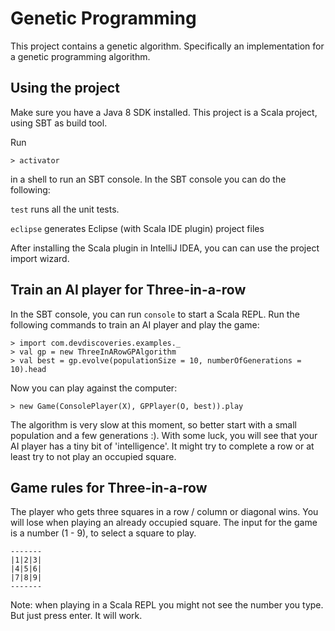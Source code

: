# Genetic Programming
This project contains a genetic algorithm.
Specifically an implementation for a genetic programming algorithm.

## Using the project
Make sure you have a Java 8 SDK installed. This project is a Scala project, using SBT as build tool.

Run

    > activator

in a shell to run an SBT console. In the SBT console you can do the following:

`test` runs all the unit tests.

`eclipse` generates Eclipse (with Scala IDE plugin) project files

After installing the Scala plugin in IntelliJ IDEA, you can can use the project import wizard.

## Train an AI player for Three-in-a-row

In the SBT console, you can run `console` to start a Scala REPL.
Run the following commands to train an AI player and play the game:

    > import com.devdiscoveries.examples._
    > val gp = new ThreeInARowGPAlgorithm
    > val best = gp.evolve(populationSize = 10, numberOfGenerations = 10).head

Now you can play against the computer:

    > new Game(ConsolePlayer(X), GPPlayer(O, best)).play

The algorithm is very slow at this moment, so better start with a small population and a few generations :).
With some luck, you will see that your AI player has a tiny bit of 'intelligence'. It might try to complete a row
or at least try to not play an occupied square.

## Game rules for Three-in-a-row
The player who gets three squares in a row / column or diagonal wins.
You will lose when playing an already occupied square.
The input for the game is a number (1 - 9), to select a square to play.

    -------
    |1|2|3|
    |4|5|6|
    |7|8|9|
    -------

Note: when playing in a Scala REPL you might not see the number you type. But just
press enter. It will work. 
